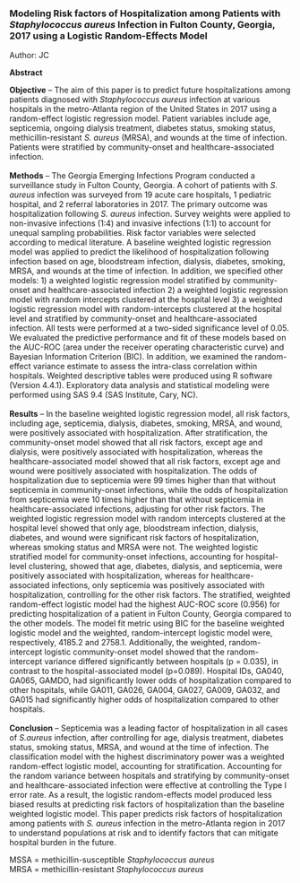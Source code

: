 ### Modeling Risk factors of Hospitalization among Patients with *Staphylococcus aureus* Infection in Fulton County, Georgia, 2017 using a Logistic Random-Effects Model
Author: JC<br>

**Abstract**

**Objective** – The aim of this paper is to predict future hospitalizations among patients diagnosed with *Staphylococcus aureus* infection at various hospitals in the metro-Atlanta region of the United States in 2017 using a random-effect logistic regression model. Patient variables include age, septicemia, ongoing dialysis treatment, diabetes status, smoking status, methicillin-resistant *S. aureus* (MRSA), and wounds at the time of infection. Patients were stratified by community-onset and healthcare-associated infection.<br><br>
**Methods** – The Georgia Emerging Infections Program conducted a surveillance study in Fulton County, Georgia. A cohort of patients with *S. aureus* infection was surveyed from 19 acute care hospitals, 1 pediatric hospital, and 2 referral laboratories in 2017. The primary outcome was hospitalization following *S. aureus* infection. Survey weights were applied to non-invasive infections (1:4) and invasive infections (1:1) to account for unequal sampling probabilities. Risk factor variables were selected according to medical literature. A baseline weighted logistic regression model was applied to predict the likelihood of hospitalization following infection based on age, bloodstream infection, dialysis, diabetes, smoking, MRSA, and wounds at the time of infection. In addition, we specified other models: 1) a weighted logistic regression model stratified by community-onset and healthcare-associated infection 2) a weighted logistic regression model with random intercepts clustered at the hospital level 3) a weighted logistic regression model with random-intercepts clustered at the hospital level and stratified by community-onset and healthcare-associated infection. All tests were performed at a two-sided significance level of 0.05. We evaluated the predictive performance and fit of these models based on the AUC-ROC (area under the receiver operating characteristic curve) and Bayesian Information Criterion (BIC). In addition, we examined the random-effect variance estimate to assess the intra-class correlation within hospitals. Weighted descriptive tables were produced using R software (Version 4.4.1). Exploratory data analysis and statistical modeling were performed using SAS 9.4 (SAS Institute, Cary, NC).<br><br>
**Results** – In the baseline weighted logistic regression model, all risk factors, including age, septicemia, dialysis, diabetes, smoking, MRSA, and wound, were positively associated with hospitalization. After stratification, the community-onset model showed that all risk factors, except age and dialysis, were positively associated with hospitalization, whereas the healthcare-associated model showed that all risk factors, except age and wound were positively associated with hospitalization. The odds of hospitalization due to septicemia were 99 times higher than that without septicemia in community-onset infections, while the odds of hospitalization from septicemia were 10 times higher than that without septicemia in healthcare-associated infections, adjusting for other risk factors. The weighted logistic regression model with random intercepts clustered at the hospital level showed that only age, bloodstream infection, dialysis, diabetes, and wound were significant risk factors of hospitalization, whereas smoking status and MRSA were not. The weighted logistic stratified model for community-onset infections, accounting for hospital-level clustering, showed that age, diabetes, dialysis, and septicemia, were positively associated with hospitalization, whereas for healthcare-associated infections, only septicemia was positively associated with hospitalization, controlling for the other risk factors. The stratified, weighted random-effect logistic model had the highest AUC-ROC score (0.956) for predicting hospitalization of a patient in Fulton County, Georgia compared to the other models. The model fit metric using BIC for the baseline weighted logistic model and the weighted, random-intercept logistic model were, respectively, 4185.2 and 2758.1. Additionally, the weighted, random-intercept logistic community-onset model showed that the random-intercept variance differed significantly between hospitals (p = 0.035), in contrast to the hospital-associated model (p=0.089). Hospital IDs, GA040, GA065, GAMDO, had significantly lower odds of hospitalization compared to other hospitals, while GA011, GA026, GA004, GA027, GA009, GA032, and GA015 had significantly higher odds of hospitalization compared to other hospitals.<br><br>
**Conclusion** – Septicemia was a leading factor of hospitalization in all cases of *S.aureus* infection, after controlling for age, dialysis treatment, diabetes status, smoking status, MRSA, and wound at the time of infection. The classification model with the highest discriminatory power was a weighted random-effect logistic model, accounting for stratification. Accounting for the random variance between hospitals and stratifying by community-onset and healthcare-associated infection were effective at controlling the Type I error rate. As a result, the logistic random-effects model produced less biased results at predicting risk factors of hospitalization than the baseline weighted logistic model. This paper predicts risk factors of hospitalization among patients with *S. aureus* infection in the metro-Atlanta region in 2017 to understand populations at risk and to identify factors that can mitigate hospital burden in the future.<br>


MSSA = methicillin-susceptible *Staphylococcus aureus*<br>
MRSA = methicillin-resistant *Staphylococcus aureus*
